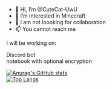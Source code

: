 - 👋 Hi, I’m @CuteCat-UwU
- 👀 I’m interested in Minecraft
- 💞️ I am not loooking for collaboration
- 📫 You cannot reach me

<!---
CuteCat-UwU/CuteCat-UwU is a ✨ special ✨ repository because its `README.md` (this file) appears on your GitHub profile.
You can click the Preview link to take a look at your changes.
--->
I will be working on: 

Discord bot<br/>
notebook with optional encryption<br/>

[![Anurag's GitHub stats](https://github-readme-stats.vercel.app/api?username=CuteCat-UwU)](https://github.com/anuraghazra/github-readme-stats)
<br/>
[![Top Langs](https://github-readme-stats.vercel.app/api/top-langs/?username=CuteCat-UwU)](https://github.com/anuraghazra/github-readme-stats)
